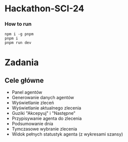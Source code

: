 # Hackathon-SCI-24

### How to run

```
npm i -g pnpm
pnpm i
pnpm run dev
```

# Zadania
## Cele główne
 - Panel agentów
 - Generowanie danych agentów
 - Wyświetlanie zleceń
 - Wyświetlanie aktualnego zlecenia
 - Guziki "Akcepyuj" i "Następne"
 - Przypisywanie agenta do zlecenia
 - Podsumowanie dnia 
 - Tymczasowe wybranie zlecenia
 - Widok pełnych statustyk agenta (z wykresami szansy)